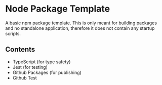 # Node Package Template
A basic npm package template.
This is only meant for building packages and no standalone application, therefore it does not contain any startup scripts.

## Contents
 - TypeScript (for type safety)
 - Jest (for testing)
 - Github Packages (for publishing)
 - Github Test